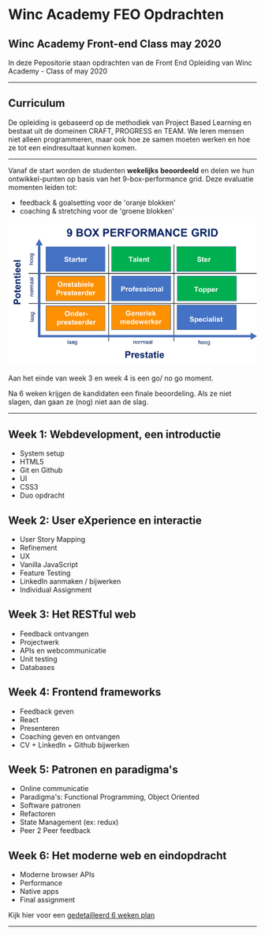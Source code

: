 # Winc Academy FEO Opdrachten

## Winc Academy Front-end Class may 2020

In deze Pepositorie staan opdrachten van de Front End Opleiding van Winc Academy - Class of may 2020

---

## Curriculum

De opleiding is gebaseerd op de methodiek van Project Based Learning en bestaat uit de domeinen CRAFT, PROGRESS en TEAM. We leren mensen niet alleen programmeren, maar ook hoe ze samen moeten werken en hoe ze tot een eindresultaat kunnen komen.

---

Vanaf de start worden de studenten **wekelijks** **beoordeeld** en delen we hun ontwikkel-punten op basis van het 9-box-performance grid. Deze evaluatie momenten leiden tot:

- feedback & goalsetting voor de 'oranje blokken'
- coaching & stretching voor de 'groene blokken'

![](PERFORMANCE-GRID.png)

Aan het einde van week 3 en week 4 is een go/ no go moment.

Na 6 weken krijgen de kandidaten een finale beoordeling. Als ze niet slagen, dan gaan ze (nog) niet aan de slag.

---

## Week 1: Webdevelopment, een introductie

- System setup
- HTML5
- Git en Github
- UI
- CSS3
- Duo opdracht

## Week 2: User eXperience en interactie

- User Story Mapping
- Refinement
- UX
- Vanilla JavaScript
- Feature Testing
- LinkedIn aanmaken / bijwerken
- Individual Assignment

## Week 3: Het RESTful web

- Feedback ontvangen
- Projectwerk
- APIs en webcommunicatie
- Unit testing
- Databases

## Week 4: Frontend frameworks

- Feedback geven
- React
- Presenteren
- Coaching geven en ontvangen
- CV + LinkedIn + Github bijwerken

## Week 5: Patronen en paradigma's

- Online communicatie
- Paradigma's: Functional Programming, Object Oriented
- Software patronen
- Refactoren
- State Management (ex: redux)
- Peer 2 Peer feedback

## Week 6: Het moderne web en eindopdracht

- Moderne browser APIs
- Performance
- Native apps
- Final assignment



Kijk hier voor een [gedetailleerd 6 weken plan](https://www.notion.so/c41c297ffed441c0bca0a608399b9769)

---